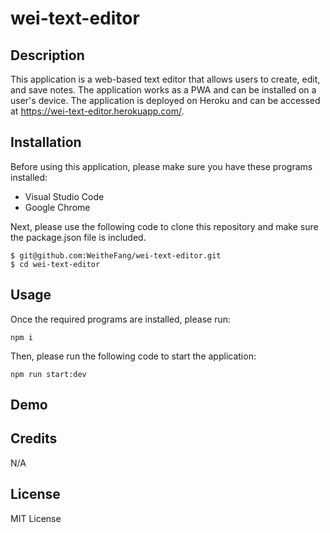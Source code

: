 # wei-text-editor

## Description

This application is a web-based text editor that allows users to create, edit, and save notes. The application works as a PWA and can be installed on a user's device. The application is deployed on Heroku and can be accessed at https://wei-text-editor.herokuapp.com/.

## Installation

Before using this application, please make sure you have these programs installed:

- Visual Studio Code
- Google Chrome

Next, please use the following code to clone this repository and make sure the package.json file is included.

```
$ git@github.com:WeitheFang/wei-text-editor.git
$ cd wei-text-editor
```

## Usage

Once the required programs are installed, please run:

```
npm i
```

Then, please run the following code to start the application:

```
npm run start:dev
```

## Demo

## Credits

N/A

## License

MIT License
